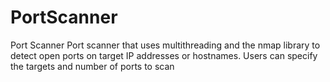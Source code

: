 # PortScanner
Port Scanner
Port scanner that uses multithreading and the nmap library to detect open ports on target IP addresses or hostnames. Users can specify the targets and number of ports to scan
